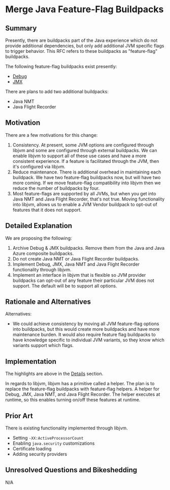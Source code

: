 # Merge Java Feature-Flag Buildpacks

## Summary

Presently, there are buildpacks part of the Java experience which do not provide additional dependencies, but only add additional JVM specific flags to trigger behavior. This RFC refers to these buildpacks as "feature-flag" buildpacks.

The following feature-flag buildpacks exist presently:

- [Debug](https://github.com/paketo-buildpacks/debug)
- [JMX](https://github.com/paketo-buildpacks/jmx)

There are plans to add two additional buildpacks:

- Java NMT
- Java Flight Recorder

## Motivation

There are a few motivations for this change:

1. Consistency. At present, some JVM options are configured through libjvm and some are configured through external buildpacks. We can enable libjvm to support all of these use cases and have a more consistent experience. If a feature is facilitated through the JVM, then it's configured via libjvm.
2. Reduce maintenance. There is additional overhead in maintaining each buildpack. We have two feature-flag buildpacks now, but will have two more coming. If we move feature-flag compatibility into libjvm then we reduce the number of buildpacks by four.
3. Most feature-flags are supported by all JVMs, but when you get into Java NMT and Java Flight Recorder, that's not true. Moving functionality into libjvm, allows us to enable a JVM Vendor buildpack to opt-out of features that it does not support.

## Detailed Explanation

We are proposing the following:

1. Archive Debug & JMX buildpacks. Remove them from the Java and Java Azure composite buildpacks.
2. Do not create Java NMT or Java Flight Recorder buildpacks.
3. Implement Debug, JMX, Java NMT and Java Flight Recorder functionality through libjvm.
4. Implement an interface in libjvm that is flexible so JVM provider buildpacks can opt-out of any feature their particular JVM does not support. The default will be to support all options.

## Rationale and Alternatives

Alternatives:

- We could achieve consistency by moving all JVM feature-flag options into buildpacks, but this would create more buildpacks and have more maintenance burden. It would also require feature flag buildpacks to have knowledge specific to individual JVM variants, so they know which variants support which flags.

## Implementation

The highlights are above in the [Details](#detailed-explanation) section.

In regards to libjvm, libjvm has a primitive called a helper. The plan is to replace the feature-flag buildpacks with feature-flag helpers. A helper for Debug, JMX, Java NMT, and Java Flight Recorder. The helper executes at runtime, so this enables turning on/off these features at runtime.

## Prior Art

There is existing functionality implemented through libjvm.

- Setting `-XX:ActiveProcessorCount`
- Enabling `java.security` customizations
- Certificate loading
- Adding security providers

## Unresolved Questions and Bikeshedding

N/A
